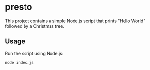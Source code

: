 # presto

This project contains a simple Node.js script that prints "Hello World" followed by a Christmas tree.

## Usage

Run the script using Node.js:

```bash
node index.js
```

